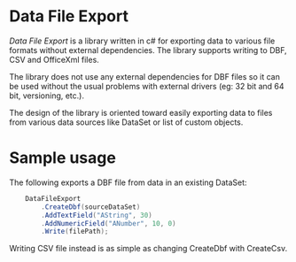 # Data File Export

*Data File Export* is a library written in c# for exporting data to various file formats without external dependencies. The library supports writing to DBF, CSV and OfficeXml files. 

The library does not use any external dependencies for DBF files so it can be used without the usual problems with external drivers (eg: 32 bit and 64 bit, versioning, etc.).

The design of the library is oriented toward easily exporting data to files from various data sources like DataSet or list of custom objects. 

# Sample usage

The following exports a DBF file from data in an existing DataSet: 

```c#
    DataFileExport
        .CreateDbf(sourceDataSet)
        .AddTextField("AString", 30)
        .AddNumericField("ANumber", 10, 0)
        .Write(filePath);
```

Writing CSV file instead is as simple as changing CreateDbf with CreateCsv.

